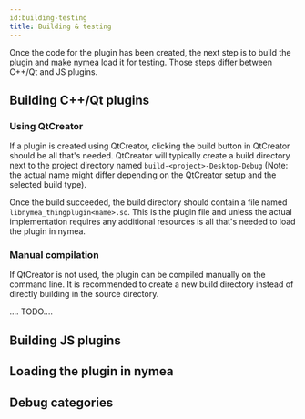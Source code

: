 ```yaml
---
id:building-testing
title: Building & testing
---
```


Once the code for the plugin has been created, the next step is to build the plugin and make nymea load it for testing. Those steps differ between C++/Qt and JS plugins.

## Building C++/Qt plugins

### Using QtCreator

If a plugin is created using QtCreator, clicking the build button in QtCreator should be all that's needed. QtCreator will typically create a build directory next to the project directory named `build-<project>-Desktop-Debug` (Note: the actual name might differ depending on the QtCreator setup and the selected build type).

Once the build succeeded, the build directory should contain a file named `libnymea_thingplugin<name>.so`. This is the plugin file and unless the actual implementation requires any additional resources is all that's needed to load the plugin in nymea.

### Manual compilation

If QtCreator is not used, the plugin can be compiled manually on the command line. It is recommended to create a new build directory instead of directly building in the source directory.


.... TODO....


## Building JS plugins


## Loading the plugin in nymea


## Debug categories

